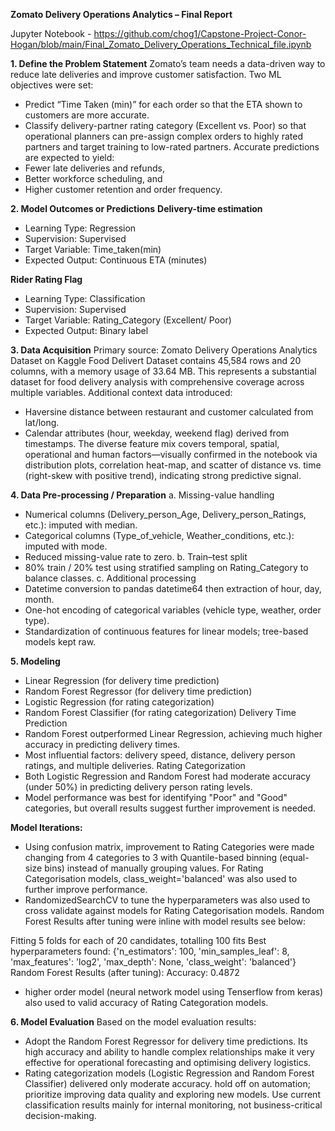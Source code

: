 **Zomato Delivery Operations Analytics – Final Report**

Jupyter Notebook - https://github.com/chog1/Capstone-Project-Conor-Hogan/blob/main/Final_Zomato_Delivery_Operations_Technical_file.ipynb

**1. Define the Problem Statement**
Zomato’s team needs a data-driven way to reduce late deliveries and improve customer satisfaction. Two  ML objectives were set:
- Predict “Time Taken (min)” for each order so that the ETA shown to customers are more accurate.
- Classify delivery-partner rating category (Excellent vs. Poor) so that operational planners can pre-assign complex orders to highly rated partners and target training to low-rated partners.
Accurate predictions are expected to yield:
- Fewer late deliveries and refunds,
- Better workforce scheduling, and
- Higher customer retention and order frequency.

**2. Model Outcomes or Predictions**
**Delivery-time estimation**
- Learning Type: Regression
- Supervision: Supervised
- Target Variable: Time_taken(min)
- Expected Output: Continuous ETA (minutes)
  
**Rider Rating Flag**
- Learning Type: Classification
- Supervision: Supervised
- Target Variable: Rating_Category (Excellent/ Poor)
- Expected Output: Binary label

**3. Data Acquisition**
Primary source: Zomato Delivery Operations Analytics Dataset on Kaggle 
Food Delivert Dataset contains 45,584 rows and 20 columns, with a memory usage of 33.64 MB. This represents a substantial dataset for food delivery analysis with comprehensive coverage across multiple variables.
Additional context data introduced:
- Haversine distance between restaurant and customer calculated from lat/long.
- Calendar attributes (hour, weekday, weekend flag) derived from timestamps.
The diverse feature mix covers temporal, spatial, operational and human factors—visually confirmed in the notebook via distribution plots, correlation heat-map, and scatter of distance vs. time (right-skew with positive trend), indicating strong predictive signal.

**4. Data Pre-processing / Preparation**
a. Missing-value handling
- Numerical columns (Delivery_person_Age, Delivery_person_Ratings, etc.): imputed with median.
- Categorical columns (Type_of_vehicle, Weather_conditions, etc.): imputed with mode.
- Reduced missing-value rate to zero.
b. Train–test split
- 80% train / 20% test using stratified sampling on Rating_Category to balance classes.
c. Additional processing
- Datetime conversion to pandas datetime64 then extraction of hour, day, month.
- One-hot encoding of categorical variables (vehicle type, weather, order type).
- Standardization of continuous features for linear models; tree-based models kept raw.

**5. Modeling**
- Linear Regression (for delivery time prediction)
- Random Forest Regressor (for delivery time prediction)
- Logistic Regression (for rating categorization)
- Random Forest Classifier (for rating categorization)
Delivery Time Prediction
- Random Forest outperformed Linear Regression, achieving much higher accuracy in predicting delivery times.
- Most influential factors: delivery speed, distance, delivery person ratings, and multiple deliveries.
Rating Categorization
- Both Logistic Regression and Random Forest had moderate accuracy (under 50%) in predicting delivery person rating levels.
- Model performance was best for identifying "Poor" and "Good" categories, but overall results suggest further improvement is needed.

**Model Iterations:**
- Using confusion matrix, improvement to Rating Categories were made changing from 4 categories to 3  with Quantile-based binning (equal-size bins) instead of manually grouping values. For Rating Categorisation models, class_weight='balanced' was  also used to further improve performance.
- RandomizedSearchCV to tune the hyperparameters was also used to cross validate against models for Rating Categorisation models. Random Forest Results after tuning were inline with model results see below:

Fitting 5 folds for each of 20 candidates, totalling 100 fits
Best hyperparameters found:
{'n_estimators': 100, 'min_samples_leaf': 8, 'max_features': 'log2', 'max_depth': None, 'class_weight': 'balanced'}
Random Forest Results (after tuning):
Accuracy: 0.4872
- higher order model (neural network model using Tenserflow from keras) also used to valid accuracy of Rating Categoration models.

**6. Model Evaluation**
Based on the model evaluation results:
- Adopt the Random Forest Regressor for delivery time predictions.
Its high accuracy and ability to handle complex relationships make it very effective for operational forecasting and optimising delivery logistics.
- Rating categorization models (Logistic Regression and Random Forest Classifier) delivered only moderate accuracy.
hold off on automation; prioritize improving data quality and exploring new models. Use current classification results mainly for internal monitoring, not business-critical decision-making.
